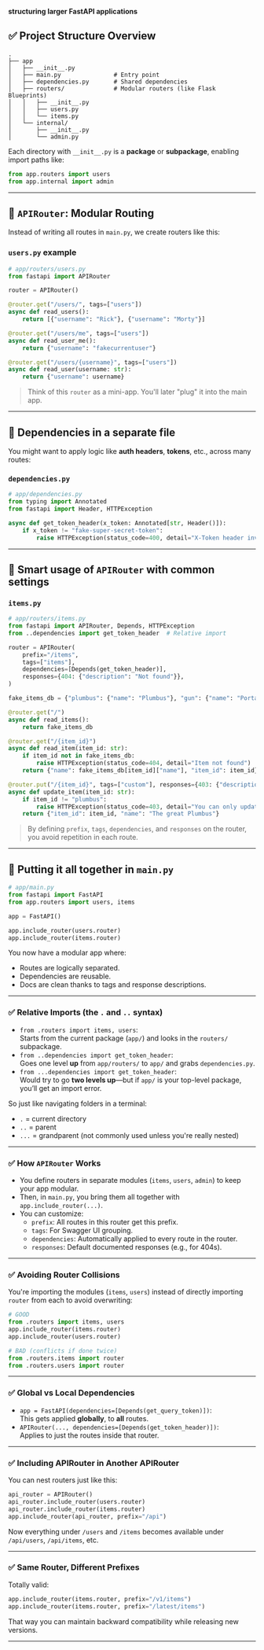 **structuring larger FastAPI applications**

## ✅ Project Structure Overview

```
.
├── app
│   ├── __init__.py
│   ├── main.py               # Entry point
│   ├── dependencies.py       # Shared dependencies
│   ├── routers/              # Modular routers (like Flask Blueprints)
│   │   ├── __init__.py
│   │   ├── users.py
│   │   └── items.py
│   └── internal/
│       ├── __init__.py
│       └── admin.py
```

Each directory with `__init__.py` is a **package** or **subpackage**, enabling import paths like:

```python
from app.routers import users
from app.internal import admin
```

---

## 🧩 `APIRouter`: Modular Routing

Instead of writing all routes in `main.py`, we create routers like this:

### `users.py` example

```python
# app/routers/users.py
from fastapi import APIRouter

router = APIRouter()

@router.get("/users/", tags=["users"])
async def read_users():
    return [{"username": "Rick"}, {"username": "Morty"}]

@router.get("/users/me", tags=["users"])
async def read_user_me():
    return {"username": "fakecurrentuser"}

@router.get("/users/{username}", tags=["users"])
async def read_user(username: str):
    return {"username": username}
```

> Think of this `router` as a mini-app. You'll later "plug" it into the main app.

---

## 🧷 Dependencies in a separate file

You might want to apply logic like **auth headers**, **tokens**, etc., across many routes:

### `dependencies.py`

```python
# app/dependencies.py
from typing import Annotated
from fastapi import Header, HTTPException

async def get_token_header(x_token: Annotated[str, Header()]):
    if x_token != "fake-super-secret-token":
        raise HTTPException(status_code=400, detail="X-Token header invalid")
```

---

## 🔁 Smart usage of `APIRouter` with common settings

### `items.py`

```python
# app/routers/items.py
from fastapi import APIRouter, Depends, HTTPException
from ..dependencies import get_token_header  # Relative import

router = APIRouter(
    prefix="/items",
    tags=["items"],
    dependencies=[Depends(get_token_header)],
    responses={404: {"description": "Not found"}},
)

fake_items_db = {"plumbus": {"name": "Plumbus"}, "gun": {"name": "Portal Gun"}}

@router.get("/")
async def read_items():
    return fake_items_db

@router.get("/{item_id}")
async def read_item(item_id: str):
    if item_id not in fake_items_db:
        raise HTTPException(status_code=404, detail="Item not found")
    return {"name": fake_items_db[item_id]["name"], "item_id": item_id}

@router.put("/{item_id}", tags=["custom"], responses={403: {"description": "Operation forbidden"}})
async def update_item(item_id: str):
    if item_id != "plumbus":
        raise HTTPException(status_code=403, detail="You can only update the item: plumbus")
    return {"item_id": item_id, "name": "The great Plumbus"}
```

> By defining `prefix`, `tags`, `dependencies`, and `responses` on the router, you avoid repetition in each route.

---

## 🔌 Putting it all together in `main.py`

```python
# app/main.py
from fastapi import FastAPI
from app.routers import users, items

app = FastAPI()

app.include_router(users.router)
app.include_router(items.router)
```

You now have a modular app where:
- Routes are logically separated.
- Dependencies are reusable.
- Docs are clean thanks to tags and response descriptions.

---
### ✅ **Relative Imports (the `.` and `..` syntax)**
- `from .routers import items, users`:  
  Starts from the current package (`app/`) and looks in the `routers/` subpackage.
- `from ..dependencies import get_token_header`:  
  Goes one level **up** from `app/routers/` to `app/` and grabs `dependencies.py`.
- `from ...dependencies import get_token_header`:  
  Would try to go **two levels up**—but if `app/` is your top-level package, you’ll get an import error.

So just like navigating folders in a terminal:
- `.` = current directory
- `..` = parent
- `...` = grandparent (not commonly used unless you're really nested)

---

### ✅ **How `APIRouter` Works**
- You define routers in separate modules (`items`, `users`, `admin`) to keep your app modular.
- Then, in `main.py`, you bring them all together with `app.include_router(...)`.
- You can customize:
  - `prefix`: All routes in this router get this prefix.
  - `tags`: For Swagger UI grouping.
  - `dependencies`: Automatically applied to every route in the router.
  - `responses`: Default documented responses (e.g., for 404s).

---

### ✅ **Avoiding Router Collisions**
You're importing the modules (`items`, `users`) instead of directly importing `router` from each to avoid overwriting:
```python
# GOOD
from .routers import items, users
app.include_router(items.router)
app.include_router(users.router)

# BAD (conflicts if done twice)
from .routers.items import router
from .routers.users import router
```

---

### ✅ **Global vs Local Dependencies**
- `app = FastAPI(dependencies=[Depends(get_query_token)])`:  
  This gets applied **globally**, to **all** routes.
- `APIRouter(..., dependencies=[Depends(get_token_header)])`:  
  Applies to just the routes inside that router.

---

### ✅ **Including APIRouter in Another APIRouter**
You can nest routers just like this:
```python
api_router = APIRouter()
api_router.include_router(users.router)
api_router.include_router(items.router)
app.include_router(api_router, prefix="/api")
```
Now everything under `/users` and `/items` becomes available under `/api/users`, `/api/items`, etc.

---

### ✅ **Same Router, Different Prefixes**
Totally valid:
```python
app.include_router(items.router, prefix="/v1/items")
app.include_router(items.router, prefix="/latest/items")
```
That way you can maintain backward compatibility while releasing new versions.

---
